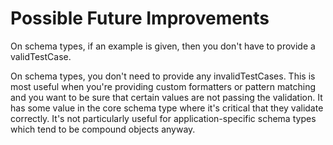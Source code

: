 # Possible Future Improvements

On schema types, if an example is given, then you don't have to provide a validTestCase.

On schema types, you don't need to provide any invalidTestCases.  This is most useful when you're providing custom formatters or pattern matching and you want to be sure that certain values are not passing the validation.  It has some value in the core schema type where it's critical that they validate correctly.  It's not particularly useful for application-specific schema types which tend to be compound objects anyway.
